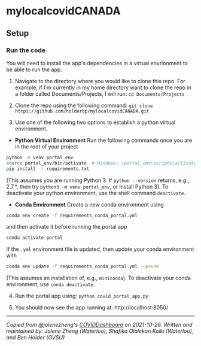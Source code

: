 # mylocalcovidCANADA

## Setup

### Run the code

You will need to install the app's dependencies in a virtual envrionment to be able to run the app.

1. Navigate to the directory where you would like to clone this repo. For example, if I'm currently in my home directory want to clone the repo in a folder called Documents/Projects, I will run: ```cd Documents/Projects```

2. Clone the repo using the following command:
```git clone https://github.com/holderbp/mylocalcovidCANADA.git```

3. Use one of the following two options to establish a python virtual environment.
- **Python Virtual Environment** Run the following commands once you are in the root of your project
```bash
python -m venv portal_env
source portal_env/bin/activate  # Windows: \portal_env\scripts\activate
pip install -r requirements.txt
```
(This assumes you are running Python 3. If ``python --version`` returns, e.g., 2.7.*, then try ``python3 -m venv portal_env``, or install Python 3). To deactivate your python environment, use the shell command ``deactivate``.
- **Conda Environment** Create a new conda environment using
```bash
conda env create -f requirements_conda_portal.yml
```
and then activate it before running the portal app
```bash
conda activate portal
```
If the ``.yml`` environment file is updated, then update your conda environment with
```bash
conda env update -f requirements_conda_portal.yml --prune
```
(This assumes an installation of, e.g., ``miniconda``). To deactivate your conda environment, use ``conda deactivate``.

4. Run the portal app using: ```python covid_portal_app.py```

5. You should now see the app running at: http://localhost:8050/

---
*Copied from @jolenezheng's [COVIDDashboard](https://github.com/jolenezheng/COVIDDashboard) on 2021-10-26. Written and maintained by: Jolene Zheng (Waterloo), Shafika Olalekan Koiki (Waterloo), and Ben Holder (GVSU)*

